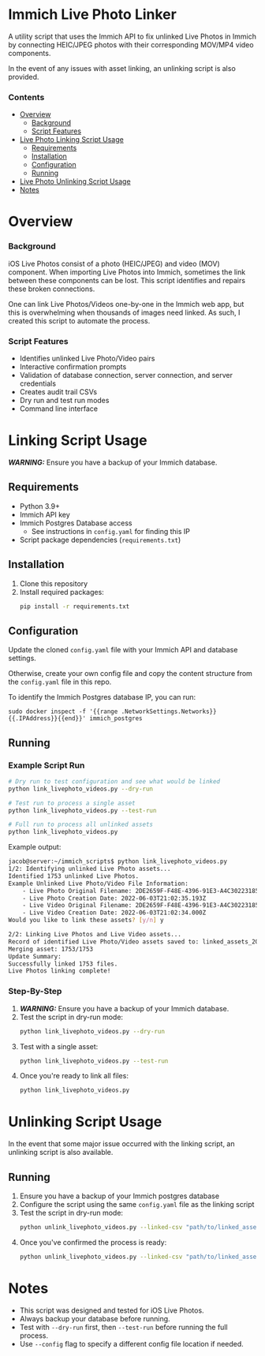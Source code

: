 # Immich Live Photo Linker
A utility script that uses the Immich API to fix unlinked Live Photos in Immich
by connecting HEIC/JPEG photos with their corresponding MOV/MP4 video
components.

In the event of any issues with asset linking, an unlinking script is also
provided.

### Contents

- [Overview](#overview)
   - [Background](#background)
   - [Script Features](#script-features)
- [Live Photo Linking Script Usage](#linking-script-usage)
    - [Requirements](#requirements)
    - [Installation](#installation)
    - [Configuration](#configuration)
    - [Running](#running)
- [Live Photo Unlinking Script Usage](#unlinking-script-usage)
- [Notes](#notes)

# Overview
### Background
iOS Live Photos consist of a photo (HEIC/JPEG) and video (MOV) component. When
importing Live Photos into Immich, sometimes the link between these components
can be lost. This script identifies and repairs these broken connections.

One can link Live Photos/Videos one-by-one in the Immich web app, but this is
overwhelming when thousands of images need linked. As such, I created this
script to automate the process.

### Script Features
- Identifies unlinked Live Photo/Video pairs
- Interactive confirmation prompts
- Validation of database connection, server connection, and server credentials
- Creates audit trail CSVs
- Dry run and test run modes
- Command line interface

# Linking Script Usage
***WARNING:*** Ensure you have a backup of your Immich database.

## Requirements
- Python 3.9+
- Immich API key
- Immich Postgres Database access
    - See instructions in `config.yaml` for finding this IP
- Script package dependencies (`requirements.txt`)

## Installation
1. Clone this repository
2. Install required packages:
   ```bash
   pip install -r requirements.txt
   ```

## Configuration
Update the cloned `config.yaml` file with your Immich API and database settings.

Otherwise, create your own config file and copy the content structure from the
`config.yaml` file in this repo.

To identify the Immich Postgres database IP, you can run:

```
sudo docker inspect -f '{{range .NetworkSettings.Networks}}{{.IPAddress}}{{end}}' immich_postgres
```

## Running
### Example Script Run
```bash
# Dry run to test configuration and see what would be linked
python link_livephoto_videos.py --dry-run

# Test run to process a single asset
python link_livephoto_videos.py --test-run

# Full run to process all unlinked assets
python link_livephoto_videos.py
```

Example output:
```bash
jacob@server:~/immich_scripts$ python link_livephoto_videos.py 
1/2: Identifying unlinked Live Photo assets...
Identified 1753 unlinked Live Photos.
Example Unlinked Live Photo/Video File Information:
    - Live Photo Original Filename: 2DE2659F-F48E-4396-91E3-A4C302231853.heic
    - Live Photo Creation Date: 2022-06-03T21:02:35.193Z
    - Live Video Original Filename: 2DE2659F-F48E-4396-91E3-A4C302231853_3.mov
    - Live Video Creation Date: 2022-06-03T21:02:34.000Z
Would you like to link these assets? [y/n] y

2/2: Linking Live Photos and Live Video assets...
Record of identified Live Photo/Video assets saved to: linked_assets_2025_01_26_044630.csv
Merging asset: 1753/1753
Update Summary:
Successfully linked 1753 files.
Live Photos linking complete!
```

### Step-By-Step
1. ***WARNING:*** Ensure you have a backup of your Immich database.
2. Test the script in dry-run mode:
   ```bash
   python link_livephoto_videos.py --dry-run
   ```
3. Test with a single asset:
   ```bash
   python link_livephoto_videos.py --test-run
   ```
4. Once you're ready to link all files:
   ```bash
   python link_livephoto_videos.py
   ```

# Unlinking Script Usage
In the event that some major issue occurred with the linking script, an
unlinking script is also available.

## Running
1. Ensure you have a backup of your Immich postgres database
2. Configure the script using the same `config.yaml` file as the linking script
3. Test the script in dry-run mode:
   ```bash
   python unlink_livephoto_videos.py --linked-csv "path/to/linked_assets_audit.csv" --dry-run
   ```
4. Once you've confirmed the process is ready:
   ```bash
   python unlink_livephoto_videos.py --linked-csv "path/to/linked_assets_audit.csv"
   ```

# Notes
- This script was designed and tested for iOS Live Photos.
- Always backup your database before running.
- Test with `--dry-run` first, then `--test-run` before running the full
  process.
- Use `--config` flag to specify a different config file location if needed.
